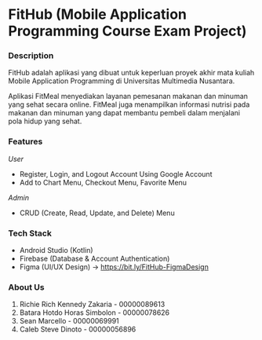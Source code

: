 # FitHub (Mobile Application Programming Course Exam Project)

### Description
FitHub adalah aplikasi yang dibuat untuk keperluan proyek akhir mata kuliah Mobile Application Programming di Universitas Multimedia Nusantara. 

Aplikasi FitMeal menyediakan layanan pemesanan makanan dan minuman yang sehat secara online. FitMeal juga menampilkan informasi nutrisi pada makanan dan minuman yang dapat membantu pembeli dalam menjalani pola hidup yang sehat.

### Features
*User*
- Register, Login, and Logout Account Using Google Account
- Add to Chart Menu, Checkout Menu, Favorite Menu

*Admin*
- CRUD (Create, Read, Update, and Delete) Menu

### Tech Stack
- Android Studio (Kotlin)
- Firebase (Database & Account Authentication)
- Figma (UI/UX Design) -> https://bit.ly/FitHub-FigmaDesign

### About Us 
1. Richie Rich Kennedy Zakaria - 00000089613
2. Batara Hotdo Horas Simbolon - 00000078626
3. Sean Marcello - 00000069991
4. Caleb Steve Dinoto - 00000056896
